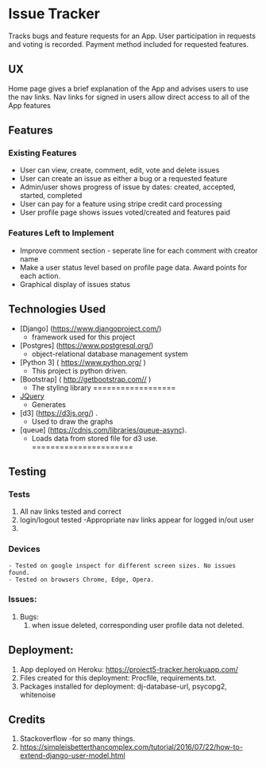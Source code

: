 # Issue Tracker  
Tracks bugs and feature requests for an App.
User participation in requests and voting is recorded.
Payment method included for requested features.

## UX
Home page gives a brief explanation of the App and advises users to use the nav links.
Nav links for signed in users allow direct access to all of the App features



## Features

### Existing Features
- User can view, create, comment, edit, vote and delete issues
- User can create an issue as either a bug or a requested feature
- Admin/user shows progress of issue by dates: created, accepted, started, completed
- User can pay for a feature using stripe credit card processing
- User profile page shows issues voted/created and features paid


### Features Left to Implement
- Improve comment section - seperate line for each comment with creator name
- Make a user status level based on profile page data. Award points for each action.
- Graphical display of issues status

## Technologies Used

- [Django] (https://www.djangoproject.com/)
    - framework used for this project
- [Postgres] (https://www.postgresql.org/)
    - object-relational database management system 
- [Python 3] ( https://www.python.org/ )
    - This project is python driven.
- [Bootstrap] ( http://getbootstrap.com// )
   - The styling library
==================
- [JQuery](https://jquery.com)
    - Generates 
- [d3] (https://d3js.org/) . 
    - Used to draw the graphs 
- [queue] (https://cdnjs.com/libraries/queue-async). 
    - Loads data from stored file for d3 use.
======================
 


## Testing

### Tests

1. All nav links tested and correct
2. login/logout tested
   -Appropriate nav links appear for logged in/out user
3. 
    


### Devices
    - Tested on google inspect for different screen sizes. No issues found.
    - Tested on browsers Chrome, Edge, Opera.

### Issues:
1. Bugs:
    1. when issue deleted, corresponding user profile data not deleted. 
    

## Deployment:

1. App deployed on Heroku: https://project5-tracker.herokuapp.com/
2. Files created for this deployment: Procfile, requirements.txt.
3. Packages installed for deployment: dj-database-url, psycopg2, whitenoise

## Credits
1. Stackoverflow -for so many things.
2. https://simpleisbetterthancomplex.com/tutorial/2016/07/22/how-to-extend-django-user-model.html

